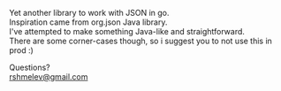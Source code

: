 Yet another library to work with JSON in go.  
Inspiration came from org.json Java library.  
I've attempted to make something Java-like and straightforward.  
There are some corner-cases though, so i suggest you to not use this in prod :)  

Questions?   
rshmelev@gmail.com